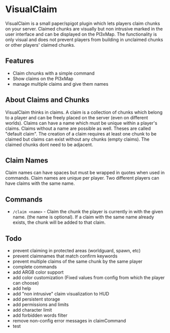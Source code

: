 # VisualClaim

VisualClaim is a small paper/spigot plugin which lets players claim chunks on your server. 
Claimed chunks are visually but non intrusive marked in the user interface and can be displayed on the Pl3xMap.
The functionality is only visual and does not prevent players from building in unclaimed chunks or other players' claimed chunks. 

## Features
- Claim chnunks with a simple command
- Show claims on the Pl3xMap
- manage multiple claims and give them names


## About Claims and Chunks
VisualClaim thinks in claims. A claim is a collection of chunks which belong to a player and can be freely placed on the server (even on different worlds). Claims can have a name which must be unique within a player's claims. Claims without a name are possible as well. Theses are called "default claim". The creation of a claim requires at least one chunk to be claimed but claims can exist without any chunks (empty claims). The claimed chunks dont need to be adjacent.

## Claim Names
Claim names can have spaces but must be wrapped in quotes when used in commands. Claim names are unique per player. Two different players can have claims with the same name.

## Commands
- `/claim <name>` - Claim the chunk the player is currently in with the given name. (the name is optional). If a claim with the same name already exists, the chunk will be added to that claim.

## Todo

- prevent claiming in protected areas (worldguard, spawn, etc)
- prevent claimnames that match confirm keywords
- prevent multiple claims of the same chunk by the same player
- complete commands
- add ARGB color support
- add color customization (Fixed values from config from which the player can choose)
- add help
- add "non intrusive" claim visualization to HUD
- add persistent storage
- add permissions and limits
- add character limit
- add forbidden words filter
- remove non-config error messages in claimCommand
- test